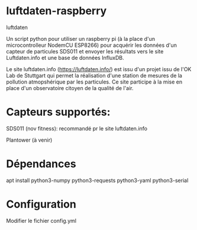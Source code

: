 # luftdaten-raspberry
luftdaten 

Un script python pour utiliser un raspberry pi (à la place d'un microcontrolleur NodemCU ESP8266) pour acquérir les données d'un capteur de particules SDS011 et envoyer les résultats vers le site Luftdaten.info et une base de données InfluxDB.

Le site luftdaten.info (https://luftdaten.info/) est issu d'un projet issu de l'OK Lab de Stuttgart qui permet la réalisation d'une station de mesures de la pollution atmopshérique par les particules. Ce site participe à la mise en place d'un observatoire citoyen de la qualité de l'air.

# Capteurs supportés:
  SDS011 (nov fitness): recommandé pr le site luftdaten.info
  
  Plantower (à venir)
  
# Dépendances
  apt install python3-numpy python3-requests python3-yaml python3-serial
  
# Configuration
Modifier le fichier config.yml



